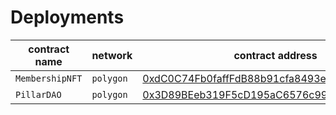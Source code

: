 # Deployments

| contract name | network | contract address | transaction hash |  
| --- | --- | --- |  --- | 
| `MembershipNFT` | `polygon` | [0xdC0C74Fb0faffFdB88b91cfa8493e6B06e02f01f](https://polygonscan.com/address/0xdC0C74Fb0faffFdB88b91cfa8493e6B06e02f01f) | [0x23d175d6f84aa265a6ade2c9fac191b762ac609e3d93b4a49baa57362d1c9609](https://polygonscan.com/tx/0x23d175d6f84aa265a6ade2c9fac191b762ac609e3d93b4a49baa57362d1c9609) | 
| `PillarDAO` | `polygon` | [0x3D89BEeb319F5cD195aC6576c992d1D11a199f23](https://polygonscan.com/address/0x3D89BEeb319F5cD195aC6576c992d1D11a199f23) | [0x8149a4e00447c2cb57df29f0886c5246405f7ac0031202b0955d2c1e35907316](https://polygonscan.com/tx/0x8149a4e00447c2cb57df29f0886c5246405f7ac0031202b0955d2c1e35907316) | 